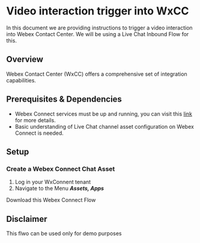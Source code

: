 # Video interaction trigger into WxCC
In this document we are providing instructions to trigger a video interaction into Webex Contact Center. We will be using a Live Chat Inbound Flow for this.

## Overview
Webex Contact Center (WxCC) offers a comprehensive set of integration capabilities.
 
## Prerequisites & Dependencies
- Webex Connect services must be up and running, you can visit this [link](https://help.webex.com/en-us/article/nee1mb6/Get-started-with-Webex-Contact-Center#Cisco_Task_in_List_GUI.dita_d7731baf-98fb-4a45-8f75-30984a38fa75) for more details.
- Basic understanding of Live Chat channel asset configuration on Webex Connect is needed.


## Setup

### Create a Webex Connect Chat Asset

1. Log in your WxConnent tenant
2. Navigate to the Menu **_Assets, Apps_**
 
 
 Download this Webex Connect Flow

 ## Disclaimer
 This flwo can be used only for demo purposes
